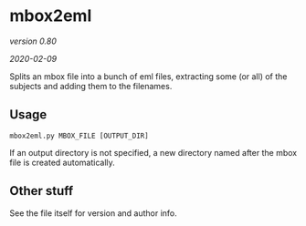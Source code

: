 # mbox2eml

_version 0.80_

_2020-02-09_

Splits an mbox file into a bunch of eml files, extracting some (or all) of the
subjects and adding them to the filenames.

## Usage
`mbox2eml.py MBOX_FILE [OUTPUT_DIR]`

If an output directory is not specified, a new directory named after the mbox
file is created automatically.

## Other stuff
See the file itself for version and author info.
